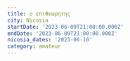 ```yaml
---
title: ο επιθεωρητης
city: Nicosia
startDate: '2023-06-09T21:00:00.000Z'
endDate: '2023-06-09T21:00:00.000Z'
nicosia_dates: '2023-06-10'
category: amateur
---
```


